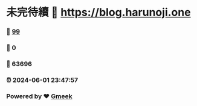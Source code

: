 # 未完待續 :link: https://blog.harunoji.one 
### :page_facing_up: [99](https://blog.harunoji.one/tag.html) 
### :speech_balloon: 0 
### :hibiscus: 63696 
### :alarm_clock: 2024-06-01 23:47:57 
### Powered by :heart: [Gmeek](https://github.com/Meekdai/Gmeek)
